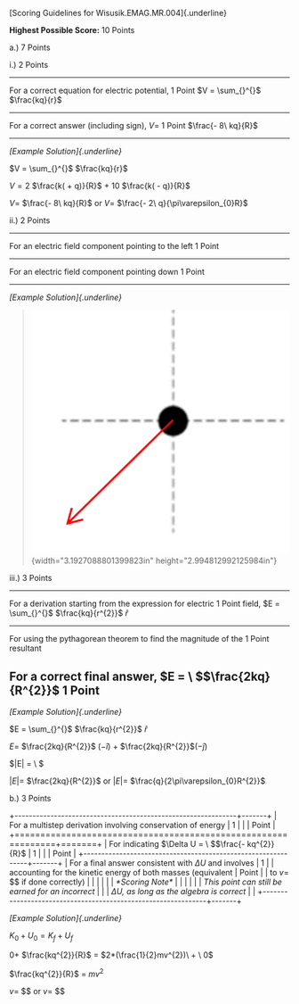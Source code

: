 [Scoring Guidelines for Wisusik.EMAG.MR.004]{.underline}

**Highest Possible Score:** 10 Points

a.) 7 Points

i.) 2 Points

  -----------------------------------------------------------------------
  For a correct equation for electric potential,                 1 Point
  $V = \sum_{}^{}$ $\frac{kq}{r}$                                
  -------------------------------------------------------------- --------
  For a correct answer (including sign), $V =$                   1 Point
  $\frac{- 8\ kq}{R}$                                            

  -----------------------------------------------------------------------

*[Example Solution]{.underline}*

$V = \sum_{}^{}$ $\frac{kq}{r}$

$V = 2$ $\frac{k( + q)}{R}$ $+ \ 10$ $\frac{k( - q)}{R}$

$V =$ $\frac{- 8\ kq}{R}$ or $V =$ $\frac{- 2\ q}{\pi\varepsilon_{0}R}$

ii.) 2 Points

  -----------------------------------------------------------------------
  For an electric field component pointing to the left           1 Point
  -------------------------------------------------------------- --------
  For an electric field component pointing down                  1 Point

  -----------------------------------------------------------------------

*[Example Solution]{.underline}*

> ![](media/image1.png){width="3.1927088801399823in"
> height="2.994812992125984in"}

iii.) 3 Points

  -----------------------------------------------------------------------
  For a derivation starting from the expression for electric     1 Point
  field, $E = \sum_{}^{}$ $\frac{kq}{r^{2}}$ $\widehat{r}$       
  -------------------------------------------------------------- --------
  For using the pythagorean theorem to find the magnitude of the 1 Point
  resultant                                                      

  For a correct final answer, $E = \ $$\frac{2kq}{R^{2}}$        1 Point
  -----------------------------------------------------------------------

*[Example Solution]{.underline}*

$E = \sum_{}^{}$ $\frac{kq}{r^{2}}$ $\widehat{r}$

$E =$ $\frac{2kq}{R^{2}}$ $( - \widehat{i})\  +$
$\frac{2kq}{R^{2}}$$( - \widehat{j})$

$|E| = \ $

$|E| =$ $\frac{2kq}{R^{2}}$ or $|E| =$
$\frac{q}{2\pi\varepsilon_{0}R^{2}}$

b.) 3 Points

+--------------------------------------------------------------+-------+
| For a multistep derivation involving conservation of energy  | 1     |
|                                                              | Point |
+==============================================================+=======+
| For indicating $\Delta U = \ $$\frac{- kq^{2}}{R}$           | 1     |
|                                                              | Point |
+--------------------------------------------------------------+-------+
| For a final answer consistent with $\Delta U$ and involves   | 1     |
| accounting for the kinetic energy of both masses (equivalent | Point |
| to $v =$ $$ if done correctly)                               |       |
|                                                              |       |
| *\*Scoring Note\**                                           |       |
|                                                              |       |
| *This point can still be earned for an incorrect*            |       |
| $\Delta U$*, as long as the algebra is correct*              |       |
+--------------------------------------------------------------+-------+

*[Example Solution]{.underline}*

$K_{0} + U_{0} = K_{f} + U_{f}$

$0 +$ $\frac{kq^{2}}{R}$ $=$ $2*(\frac{1}{2}mv^{2})\  + \ 0$

$\frac{kq^{2}}{R}$ $=$ $mv^{2}$

$v =$ $$ or $v =$ $$
